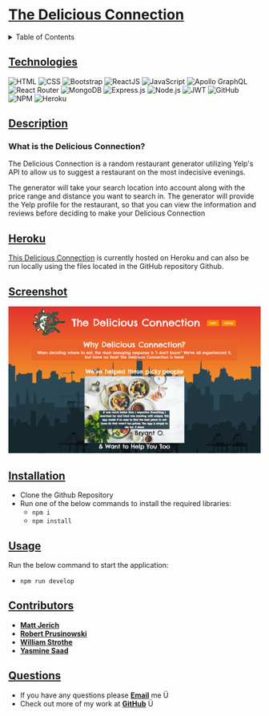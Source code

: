 # [The Delicious Connection](https://github.com/ysaad01/the-delicious-connection)

<details id="table-of-contents">
  <summary>Table of Contents</summary>
  <ul>
    <li><a href="#technologies">Technologies</a></li>
    <li><a href="#description">Description</a></li>
    <li><a href="#heroku">Heroku</a></li>
    <li><a href="#screenshot">Screenshot</a></li>
    <li><a href="#installtion">Installation</a></li>
    <li><a href="#usage">Usage</a></li>
    <li><a href="#contributors">Contributors</a></li>
    <li><a href="#questions">Questions</a></li>
  </ul>
</details>

## [Technologies](#table-of-contents)

![HTML](https://img.shields.io/badge/-HTML-E34F26?logo=html5&logoColor=white)
![CSS](https://img.shields.io/badge/-CSS-1572B6?logo=css3&logoColor=white)
![Bootstrap](https://img.shields.io/badge/-Bootstrap-7952B3?logo=Bootstrap&logoColor=white)
![ReactJS](https://img.shields.io/badge/-ReactJs-61DAFB?logo=react)
![JavaScript](https://img.shields.io/badge/-JavaScript-007396?logo=JavaScript&logoColor=white)
![Apollo GraphQL](https://img.shields.io/static/v1?style=for-the-badge&message=Apollo+GraphQL&color=311C87&logo=Apollo+GraphQL&logoColor=FFFFFF&label=)
![React Router](https://img.shields.io/badge/React_Router-CA4245?style=for-the-badge&logo=react-router&logoColor=white)
![MongoDB](https://img.shields.io/badge/MongoDB-%234ea94b.svg?style=for-the-badge&logo=mongodb&logoColor=white)
![Express.js](https://img.shields.io/badge/express.js-%23404d59.svg?style=for-the-badge&logo=express&logoColor=%2361DAFB)
![Node.js](https://img.shields.io/badge/-Node.js-339933?logo=Node.js&logoColor=white)
![JWT](https://img.shields.io/badge/JWT-black?style=for-the-badge&logo=JSON%20web%20tokens)
![GitHub](https://img.shields.io/badge/github-%23121011.svg?style=for-the-badge&logo=github&logoColor=white)
![NPM](https://img.shields.io/badge/-npm-CB3837?logo=npm&logoColor=white)
![Heroku](https://img.shields.io/badge/Heroku-430098?logo=Git&logoColor=white)

## [Description](#table-of-contents)

### **What is the Delicious Connection?**

<p> The Delicious Connection is a random restaurant generator utilizing Yelp's API to allow us to suggest a restaurant on the most indecisive evenings.</p>

<p> The generator will take your search location into account along with the price range and distance you want to search in. The generator will provide the Yelp profile for the restaurant, so that you can view the information and reviews before deciding to make your Delicious Connection </p>

## [Heroku](#table-of-contents)

[This Delicious Connection](https://delcon.herokuapp.com/) is currently hosted on Heroku and can also be run locally using the files located in the GitHub repository Github.

## [Screenshot](#table-of-contents)

![app-screenshot](./client/public/images/app-screenshot.png)

## [Installation](#table-of-contents)

- Clone the Github Repository
- Run one of the below commands to install the required libraries:
  - `npm i`
  - `npm install`

## [Usage](#table-of-contents)

Run the below command to start the application:

- `npm run develop`

## [Contributors](#table-of-contents)

- [**Matt Jerich**](https://github.com/MJerich)
- [**Robert Prusinowski**](https://github.com/bobpruz)
- [**William Strothe**](https://github.com/wwstrothe)
- [**Yasmine Saad**](https://github.com/ysaad01)

## [Questions](#table-of-contents)

- If you have any questions please [**Email**](mailto:ysaad2325@gmail.com) me Ü
- Check out more of my work at [**GitHub**](https://github.com/ysaad01) Ü
